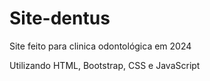 # Site-dentus
Site feito para clinica odontológica em 2024

Utilizando HTML, Bootstrap, CSS e JavaScript
